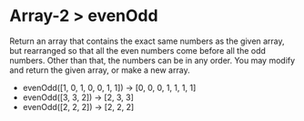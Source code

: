 # Array-2 > evenOdd

Return an array that contains the exact same numbers as the given array, but rearranged so that all the even numbers come before all the odd numbers. Other than that, the numbers can be in any order. You may modify and return the given array, or make a new array.

- evenOdd([1, 0, 1, 0, 0, 1, 1]) → [0, 0, 0, 1, 1, 1, 1]
- evenOdd([3, 3, 2]) → [2, 3, 3]
- evenOdd([2, 2, 2]) → [2, 2, 2]